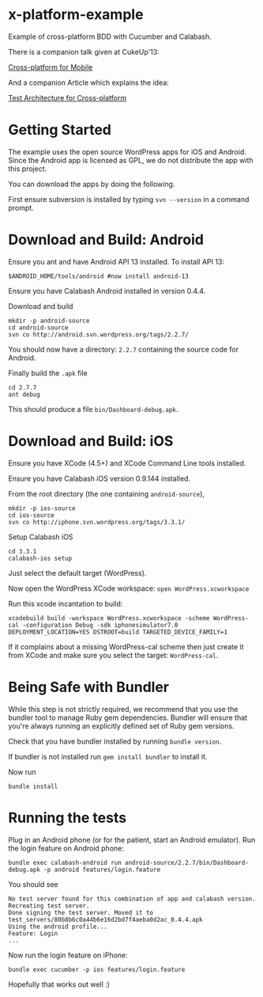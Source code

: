 x-platform-example
==================

Example of cross-platform BDD with Cucumber and Calabash.

There is a companion talk given at CukeUp'13:

[Cross-platform for Mobile](http://skillsmatter.com/podcast/java-jee/cross-platform-and-end-to-end-bdd-for-mobile)


And a companion Article which explains the idea:

[Test Architecture for Cross-platform](https://github.com/calabash/calabash-ios/blob/0.9.x/calabash-cucumber/doc/x-platform-testing.md)


Getting Started
===============

The example uses the open source WordPress apps for iOS and Android. Since the Android app is licensed as GPL, we do not distribute the app with this project.

You can download the apps by doing the following.

First ensure subversion is installed by typing `svn --version` in a command prompt.

# Download and Build: Android

Ensure you ant and have Android API 13 installed.  To install API 13:

    $ANDROID_HOME/tools/android #now install android-13

Ensure you have Calabash Android installed in version 0.4.4.

Download and build

    mkdir -p android-source
    cd android-source
    svn co http://android.svn.wordpress.org/tags/2.2.7/

You should now have a directory: `2.2.7` containing the source code for Android.

Finally build the `.apk` file

    cd 2.7.7
    ant debug

This should produce a file `bin/Dashboard-debug.apk`.


# Download and Build: iOS

Ensure you have XCode (4.5+) and XCode Command Line tools installed.

Ensure you have Calabash iOS version 0.9.144 installed.

From the root directory (the one containing `android-source`),

    mkdir -p ios-source
    cd ios-source
    svn co http://iphone.svn.wordpress.org/tags/3.3.1/

Setup Calabash iOS

    cd 3.3.1
    calabash-ios setup

Just select the default target (WordPress).

Now open the WordPress XCode workspace: `open WordPress.xcworkspace`

Run this xcode incantation to build:

    xcodebuild build -workspace WordPress.xcworkspace -scheme WordPress-cal -configuration Debug -sdk iphonesimulator7.0 DEPLOYMENT_LOCATION=YES DSTROOT=build TARGETED_DEVICE_FAMILY=1


If it complains about a missing WordPress-cal scheme then just create it from XCode and make sure you select the target: `WordPress-cal`.

# Being Safe with Bundler

While this step is not strictly required, we recommend that you use the bundler tool to manage Ruby gem dependencies.
Bundler will ensure that you're always running an explicitly defined set of Ruby gem versions.

Check that you have bundler installed by running `bundle version`.

If bundler is not installed run `gem install bundler` to install it.

Now run

    bundle install

# Running the tests
Plug in an Android phone (or for the patient, start an Android emulator).
Run the login feature on Android phone:

    bundle exec calabash-android run android-source/2.2.7/bin/Dashboard-debug.apk -p android features/login.feature

You should see

    No test server found for this combination of app and calabash version. Recreating test server.
    Done signing the test server. Moved it to test_servers/80b8b6c0a44b6e16d2bd7f4aeba0d2ac_0.4.4.apk
    Using the android profile...
    Feature: Login
    ...

Now run the login feature on iPhone:

    bundle exec cucumber -p ios features/login.feature

Hopefully that works out well :)
